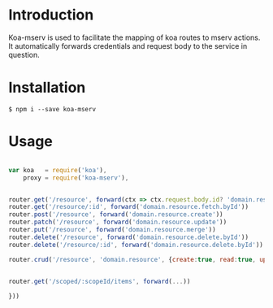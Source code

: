 # Introduction
Koa-mserv is used to facilitate the mapping of koa routes to mserv actions. It automatically forwards 
credentials and request body to the service in question.

# Installation

	$ npm i --save koa-mserv

# Usage

```js

var koa   = require('koa'),
	proxy = require('koa-mserv'),


router.get('/resource', forward(ctx => ctx.request.body.id? 'domain.resource.fetch.byId' : 'domain.resource.fetch')
router.get('/resource/:id', forward('domain.resource.fetch.byId'))
router.post('/resource', forward('domain.resource.create'))
router.patch('/resource', forward('domain.resource.update'))
router.put('/resource', forward('domain.resource.merge'))
router.delete('/resource', forward('domain.resource.delete.byId'))
router.delete('/resource/:id', forward('domain.resource.delete.byId'))

router.crud('/resource', 'domain.resource', {create:true, read:true, update:true, merge:true, delete:true})


router.get('/scoped/:scopeId/items', forward(...))
	
}))

```

